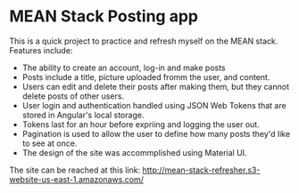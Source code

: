 # MEAN Stack Posting app
 This is a quick project to practice and refresh myself on the MEAN stack.
 Features include: 
 - The ability to create an account, log-in and make posts 
 - Posts include a title, picture uploaded fromm the user, and content. 
 - Users can edit and delete their posts after making them, but they cannot delete posts of other users. 
 - User login and authentication handled using JSON Web Tokens that are stored in Angular's local storage. 
 - Tokens last for an hour before expriing and logging the user out.
 - Pagination is used to allow the user to define how many posts they'd like to see at once.
 - The design of the site was accommplished using Material UI.
 
 The site can be reached at this link:
 http://mean-stack-refresher.s3-website-us-east-1.amazonaws.com/
